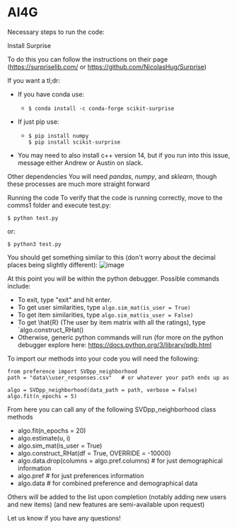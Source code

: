 # AI4G

Necessary steps to run the code:

Install Surprise

To do this you can follow the instructions on their page (https://surpriselib.com/ or https://github.com/NicolasHug/Surprise)

If you want a tl;dr:
* If you have conda use: 
  * ```
    $ conda install -c conda-forge scikit-surprise
    ```
* If just pip use: 
  * ```
    $ pip install numpy
    $ pip install scikit-surprise 
    ```
* You may need to also install c++ version 14, but if you run into this issue, message either Andrew or Austin on slack.

Other dependencies
  You will need _pandas_, _numpy_, and _sklearn_, though these processes are much more straight forward

Running the code
  To verify that the code is running correctly, move to the comms1 folder and execute test.py:
  ```
  $ python test.py
  ```
  or:
  ```
  $ python3 test.py
  ```
You should get something similar to this (don't worry about the decimal places being slightly different): ![image](https://user-images.githubusercontent.com/42854353/144130430-b5aa09ed-d059-49ff-a1fd-0a1eb73bf44d.png)

At this point you will be within the python debugger. 
Possible commands include:
  * To exit, type "exit" and hit enter.
  * To get user similarities, type `algo.sim_mat(is_user = True)`
  * To get item similarities, type `algo.sim_mat(is_user = False)`
  * To get \hat{R} (The user by item matrix with all the ratings), type `algo.construct_RHat()
  *  Otherwise, generic python commands will run (for more on the python debugger explore here: https://docs.python.org/3/library/pdb.html

To import our methods into your code you will need the following:
```
from preference import SVDpp_neighborhood
path = "data\\user_responses.csv"   # or whatever your path ends up as

algo = SVDpp_neighborhood(data_path = path, verbose = False)
algo.fit(n_epochs = 5)
```

From here you can call any of the following SVDpp_neighborhood class methods
* algo.fit(n_epochs = 20)
* algo.estimate(u, i)
* algo.sim_mat(is_user = True)
* algo.construct_RHat(df = True, OVERRIDE = -10000)
* algo.data.drop(columns = algo.pref.columns)           # for just demographical information
* algo.pref                                             # for just preferences information
* algo.data                                             # for combined preference and demographical data

Others will be added to the list upon completion (notably adding new users and new items) (and new features are semi-available upon request)

Let us know if you have any questions!
